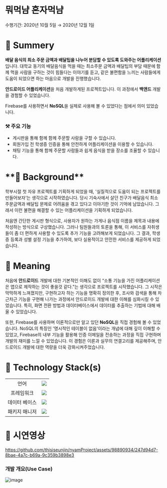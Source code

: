 # 뭐먹냠 혼자먹냠

수행기간: 2020년 10월 5일 → 2020년 12월 1일

# 📌 Summery

**배달 음식의 최소 주문 금액과 배달팁을 나누어 분담할 수 있도록 도와주는 어플리케이션**입니다. 대학교 동기의 배달음식을 먹을 때는 최소주문 금액과 배달팁의 부담 때문에 함께 먹을 사람을 구하는 것이 힘들다는 이야기를 듣고, 같은 불편함을 느끼는 사람들에게 도움이 되었으면 하는 마음으로 개발을 진행했습니다.

**안드로이드 어플리케이션**을 처음 개발하게된 프로젝트입니다. 이 과정에서 **백앤드** 개발을 경험할 수 있었습니다.

Firebase를 사용하면서 **NoSQL**을 실제로 사용해 볼 수 있었다는 점에서 의미 있었습니다.

### ⚒ 주요 기능

- 게시판을 통해 함께 함께 주문할 사람을 구할 수 있습니다.
- 회원가입 전 학생증 인증을 통해 안전하게 어플리케이션을 이용할 수 있습니다.
- 채팅 기능을 통해 함께 주문할 사람들과 쉽게 음식을 받을 장소를 조율할 수 있습니다.

# \***\*🤔 Background\*\***

학부시절 첫 자유 프로젝트를 기획하게 되었을 때, '실질적으로 도움이 되는 프로젝트를 만들어보자'는 생각으로 시작하였습니다. 당시 기숙사에서 살던 친구가 배달음식 최소 주문금액과 배달팁 문제로 어려움을 겪고 있다고 이야기한 것이 기억에 남았습니다. 그래서 이런 불편을 해결할 수 있는 어플리케이션을 기획하게 되었습니다.

처음엔 간단한 게시판 형식으로, 사용자가 원하는 가게나 음식점 이름을 제목과 내용에 작성하는 방식으로 구상했습니다. 그러나 팀원들과의 토론을 통해, 이 서비스를 자취생들이 좀 더 편하게 사용할 수 있도록 추가 기능을 고려해보게 되었습니다. 그 결과, 학생증 등록과 성별 설정 기능을 추가하여, 보다 실용적이고 안전한 서비스를 제공하게 되었습니다.

# 🔎 Meaning

처음에 **안드로이드** 개발에 대한 기본적인 이해도 없이 “소통 기능을 가진 어플리케이션은 앱으로 제작하는 것이 좋을것 같다."는 생각으로 프로젝트를 시작했습니다. 그 시작은 막막하게 느껴졌지만, 구현하고자 하는 기능을 명확히 정의한 후, 조사와 검색을 통해 차근차근 기능을 구현해 나가는 과정에서 안드로이드 개발에 대한 이해를 심화시킬 수 있었습니다. 특히, 화면 전환 방법과 데이터베이스에서 데이터를 추출하는 기법에 대해 배울 수 있었습니다.

또한, Firebase를 사용하며 이론적으로만 알고 있던 **NoSQL**을 직접 경험해 볼 수 있었습니다. NoSQL의 특징인 '명시적인 테이블이 없음'이라는 개념에 대해 깊이 이해할 수 있었고, Firebase의 내부 기능을 활용해 인증 이메일을 전송하는 과정을 직접 구현하며 개발의 재미를 느낄 수 있었습니다. 이 경험은 이론과 실무의 연결고리를 제공해주며, 안드로이드 개발에 대한 역량을 더욱 강화시켜주었습니다.

# 🔨 Technology Stack(s)

<table>
<tr>
 <td align="center">언어</td>
 <td>
<img src="https://img.shields.io/badge/java-007396?style=for-the-badge&logo=java&logoColor=white">

 </td>
</tr>
<tr>
 <td align="center">프레임워크</td>
 <td>
  <img src="https://img.shields.io/badge/android studio-3DDC84?style=for-the-badge&logo=androidstudio&logoColor=ffffff"/>
</tr>

<tr>
 <td align="center">데이터 베이스</td>
 <td>
    <img src="https://img.shields.io/badge/firebase-FFCA28?style=for-the-badge&logo=firebase&logoColor=white">

  </td>
</tr>

<tr>
 <td align="center">패키지 매니저</td>
 <td>
    <img src="https://img.shields.io/badge/gradle-02303A?style=for-the-badge&logo=gradle&logoColor=white">

  </td>
</tr>

</table>

# 👀 시연영상

https://github.com/thisiseunjin/nyamProject/assets/98890934/247d94d7-8bae-4a7c-b69a-9c359b3898e3

### 개발 개요(Use Case)

![image](https://user-images.githubusercontent.com/98890934/230804160-4157f8c1-63db-4730-a546-717d1628bc0b.png)
